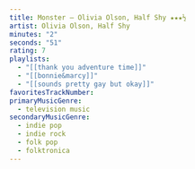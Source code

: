```yaml
---
title: Monster — Olivia Olson, Half Shy ★★★½
artist: Olivia Olson, Half Shy
minutes: "2"
seconds: "51"
rating: 7
playlists:
  - "[[thank you adventure time]]"
  - "[[bonnie&marcy]]"
  - "[[sounds pretty gay but okay]]"
favoritesTrackNumber:
primaryMusicGenre:
  - television music
secondaryMusicGenre:
  - indie pop
  - indie rock
  - folk pop
  - folktronica
---
```

